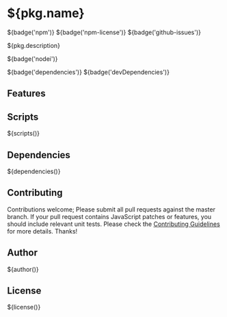 # ${pkg.name}

${badge('npm')} ${badge('npm-license')} ${badge('github-issues')}

${pkg.description}

${badge('nodei')}

${badge('dependencies')}
${badge('devDependencies')}

## Features

## Scripts

${scripts()}

## Dependencies

${dependencies()}

## Contributing

Contributions welcome; Please submit all pull requests against the master branch. If your pull request contains JavaScript patches or features, you should include relevant unit tests. Please check the [Contributing Guidelines](contributng.md) for more details. Thanks!

## Author

${author()}

## License

${license()}